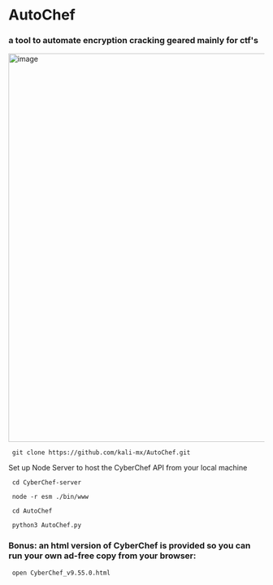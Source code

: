 # AutoChef 
### a tool to automate encryption cracking geared mainly for ctf's

<img width="765" alt="image" src="https://user-images.githubusercontent.com/76034874/218293544-9b355e4b-4a77-4848-b158-123b45d6f409.png">


` 
git clone https://github.com/kali-mx/AutoChef.git 
`

Set up Node Server to host the CyberChef API from your local machine

` cd CyberChef-server`

` node -r esm ./bin/www`

` cd AutoChef`

` python3 AutoChef.py`


### Bonus: an html version of CyberChef is provided so you can run your own ad-free copy from your browser:
` open CyberChef_v9.55.0.html`

